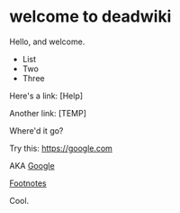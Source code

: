 # welcome to deadwiki

Hello, and welcome.

- List
- Two
- Three

Here's a link: [Help]

Another link: [TEMP]

Where'd it go?

Try this: https://google.com

AKA [Google](https://google.com)

[Footnotes]

Cool.

[footnotes]: https://github.com
